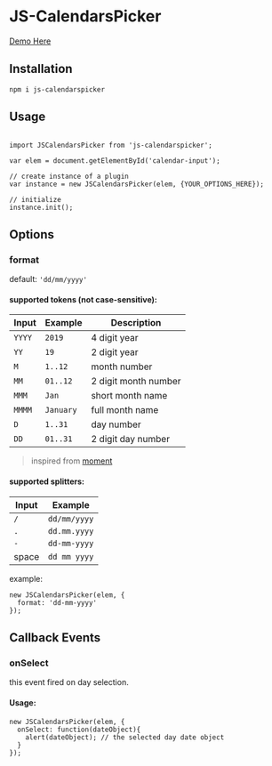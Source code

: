 # JS-CalendarsPicker

[Demo Here](https://zohdi.me/js-calendarspicker)

## Installation

```
npm i js-calendarspicker
```

## Usage

```

import JSCalendarsPicker from 'js-calendarspicker';

var elem = document.getElementById('calendar-input');

// create instance of a plugin
var instance = new JSCalendarsPicker(elem, {YOUR_OPTIONS_HERE});

// initialize
instance.init();

```

## Options

### format

default: `'dd/mm/yyyy'`

#### supported tokens (not case-sensitive):

| Input  | Example   | Description          |
| ------ | --------- | -------------------- |
| `YYYY` | `2019`    | 4 digit year         |
| `YY`   | `19`      | 2 digit year         |
| `M`    | `1..12`   | month number         |
| `MM`   | `01..12`  | 2 digit month number |
| `MMM`  | `Jan`     | short month name     |
| `MMMM` | `January` | full month name      |
| `D`    | `1..31`   | day number           |
| `DD`   | `01..31`  | 2 digit day number   |

> inspired from [moment](https://momentjs.com/docs/#/parsing/string-format/)

#### supported splitters:

| Input | Example      |
| ----- | ------------ |
| `/`   | `dd/mm/yyyy` |
| `.`   | `dd.mm.yyyy` |
| `-`   | `dd-mm-yyyy` |
| space | `dd mm yyyy` |

example:

```
new JSCalendarsPicker(elem, {
  format: 'dd-mm-yyyy'
});
```

## Callback Events

### onSelect

this event fired on day selection.

#### Usage:

```
new JSCalendarsPicker(elem, {
  onSelect: function(dateObject){
    alert(dateObject); // the selected day date object
  }
});
```
